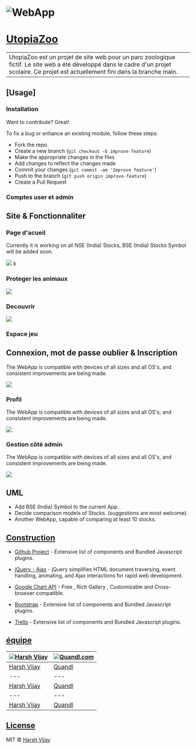 # ![WebApp](https://encrypted-tbn0.gstatic.com/images?q=tbn:ANd9GcSCqzoNeBt-LJK2x_pwmopdX392T2ec5zdTQg&usqp=CAU)
# [UtopiaZoo](https://iharsh234.github.io/WebApp/) 
<table>
<tr>
<td>
	UtopiaZoo est un projet de site web pour un parc zoologique fictif. Le site web a été développé dans le cadre d'un projet scolaire. Ce projet est actuellement fini dans la branche main.

</td>
</tr>
</table>

## [Usage] 

### Installation
Want to contribute? Great!

To fix a bug or enhance an existing module, follow these steps:

- Fork the repo
- Create a new branch (`git checkout -b improve-feature`)
- Make the appropriate changes in the files
- Add changes to reflect the changes made
- Commit your changes (`git commit -am 'Improve feature'`)
- Push to the branch (`git push origin improve-feature`)
- Create a Pull Request 

### Comptes user et admin


## Site & Fonctionnaliter 

### Page d'acueil
Currently it is working on all NSE (India) Stocks, BSE (India) Stocks Symbol will be added soon.

![](https://iharsh234.github.io/WebApp/images/demo/web_app_face.JPG)
k
### Proteger les animaux
![](https://iharsh234.github.io/WebApp/images/demo/demo_query.JPG)

### Decouvrir
![](https://iharsh234.github.io/WebApp/images/demo/demo_query.JPG)

### Espace jeu


## Connexion, mot de passe oublier & Inscription
The WebApp is compatible with devices of all sizes and all OS's, and consistent improvements are being made.

![](https://iharsh234.github.io/WebApp/images/demo/mobile.png)

### Profil
The WebApp is compatible with devices of all sizes and all OS's, and consistent improvements are being made.

![](https://iharsh234.github.io/WebApp/images/demo/mobile.png)

### Gestion côté admin
The WebApp is compatible with devices of all sizes and all OS's, and consistent improvements are being made.

![](https://iharsh234.github.io/WebApp/images/demo/mobile.png)


## UML
- Add BSE (India) Symbol to the current App.
- Decide comparison models of Stocks. (suggestions are most welcome).
- Another WebApp, capable of comparing at least 10 stocks.


## [Construction](https://iharsh234.github.io/WebApp/) 

- [Github Project](http://getbootstrap.com/) - Extensive list of components and  Bundled Javascript plugins.

- [jQuery - Ajax](http://www.w3schools.com/jquery/jquery_ref_ajax.asp) - jQuery simplifies HTML document traversing, event handling, animating, and Ajax interactions for rapid web development.
- [Google Chart API](https://developers.google.com/chart/interactive/docs/quick_start) - Free , Rich Gallery , Customizable and Cross-browser compatible.
- [Bootstrap](http://getbootstrap.com/) - Extensive list of components and  Bundled Javascript plugins.
- [Trello](http://getbootstrap.com/) - Extensive list of components and  Bundled Javascript plugins.

## [équipe](https://iharsh234.github.io/WebApp/) 

[![Harsh Vijay](https://avatars1.githubusercontent.com/u/12688534?v=3&s=144)](https://github.com/meryamgh)  | [![Quandl.com](https://github.com/iharsh234/WebApp/blob/master/images/quandl.jpg)](https://www.quandl.com/)
---|---
[Harsh Vijay ](https://github.com/AmelNal22) |[Quandl](https://www.quandl.com)
---|---
[Harsh Vijay ](https://github.com/Myriam1501) |[Quandl](https://www.quandl.com)
---|---
[Harsh Vijay ](https://github.com/LOliviaL) |[Quandl](https://www.quandl.com)


## [License](https://github.com/iharsh234/WebApp/blob/master/LICENSE.md)

MIT © [Harsh Vijay ](https://github.com/iharsh234)
